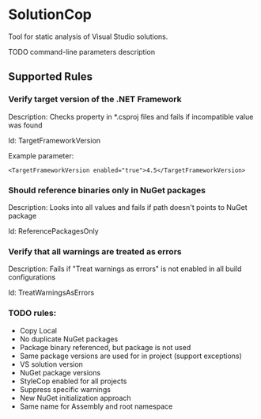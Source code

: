 # SolutionCop
Tool for static analysis of Visual Studio solutions. 

TODO command-line parameters description

## Supported Rules

### Verify target version of the .NET Framework

Description: Checks <TargetFrameworkVersion> property in *.csproj files and fails if incompatible value was found

Id: TargetFrameworkVersion

Example parameter:

    <TargetFrameworkVersion enabled="true">4.5</TargetFrameworkVersion>

### Should reference binaries only in NuGet packages

Description: Looks into all <HintPath> values and fails if path doesn't points to NuGet package

Id: ReferencePackagesOnly

### Verify that all warnings are treated as errors

Description: Fails if "Treat warnings as errors" is not enabled in all build configurations

Id: TreatWarningsAsErrors

### TODO rules:
* Copy Local
* No duplicate NuGet packages
* Package binary referenced, but package is not used
* Same package versions are used for in project (support exceptions)
* VS solution version
* NuGet package versions
* StyleCop enabled for all projects
* Suppress specific warnings
* New NuGet initialization approach
* Same name for Assembly and root namespace